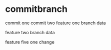 # commitbranch

commit one
commit two
feature one branch data

feature two branch data

feature five one change
